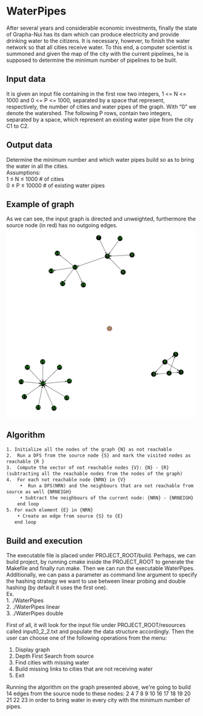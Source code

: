 # WaterPipes
After several years and considerable economic investments, finally the state of Grapha-Nui has its dam which can produce electricity and provide drinking water to the citizens.
It is necessary, however, to finish the water network so that all cities receive water.
To this end, a computer scientist is summoned and given the map of the city with the current pipelines, he is supposed to determine the minimum number of pipelines to be built.

## Input data
It is given an input file containing in the first row two integers, 1 <= N <= 1000 and 
0 <= P <= 1000, separated by a space that represent, respectively, the number of cities and water pipes of the graph. With “0” we denote the watershed.
The following P rows, contain two integers, separated by a space, which represent an existing water pipe from the city C1 to C2.

## Output data
Determine the minimum number and which water pipes build so as to bring the water in all the cities.  
Assumptions:   
1 ≤ N ≤ 1000   # of cities   
0 ≤ P ≤ 10000 	 # of existing water pipes  


## Example of graph  
As we can see, the input graph is directed and unweighted, furthermore the source node (in red) has no outgoing edges.  
<img src="https://github.com/Salvatore-tech/WaterPipes/blob/master/resources/input_graph.png" width="500" height="500">  

## Algorithm
    1. Initialize all the nodes of the graph {N} as not reachable
    2.  Run a DFS from the source node {S} and mark the visited nodes as reachable {R }
    3.  Compute the vector of not reachable nodes {V}: {N} - {R} (subtracting all the reachable nodes from the nodes of the graph)
    4.  For each not reachable node {NRN} in {V}
         •  Run a DFS(NRN) and the neighbours that are not reachable from source as well {NRNEIGH}
         • Subtract the neighbours of the current node: {NRN} - {NRNEIGH}
   	    end loop
    5. For each element {E} in {NRN}
        • Create an edge from source {S} to {E} 
  	   end loop   
 ## Build and execution  
The executable file is placed under PROJECT_ROOT/build.
Perhaps, we can build project, by running cmake inside the PROJECT_ROOT to generate the Makefile and finally run make. 
Then we can run the executable WaterPipes. Additionally, we can pass a parameter as command line argument to specify the hashing strategy we want to use between linear probing and double hashing (by default it uses the first one).  
Ex.  
    1. ./WaterPipes  
    2. ./WaterPipes linear  
    3. ./WaterPipes double  

First of all, it will look for the input file under PROJECT_ROOT/resources called input0_2_2.txt and populate the data structure accordingly.
Then the user can choose one of the following operations from the menu: 
1) Display graph 
2) Depth First Search from source 
3) Find cities with missing water 
4) Build missing links to cities that are not receiving water 
0) Exit 
       
       
       
Running the algorithm on the graph presented above, we're going to build 14 edges from the source node to these nodes:  2 4 7 8 9 10 16 17 18 19 20 21 22 23 in order to bring water in every city with the minimum number of pipes.
